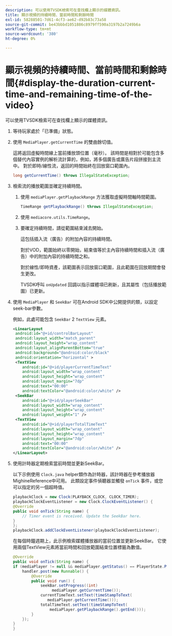 ```yaml
---
description: 可以使用TVSDK檢索可在查找欄上顯示的媒體資訊。
title: 顯示視頻的持續時間、當前時間和剩餘時間
exl-id: 58288501-7d61-4cf3-ae62-d92b83c73a58
source-git-commit: be43bbbd1051886c8979ff590a3197b2a7249b6a
workflow-type: tm+mt
source-wordcount: '380'
ht-degree: 0%

---
```


# 顯示視頻的持續時間、當前時間和剩餘時間{#display-the-duration-current-time-and-remaining-time-of-the-video}

可以使用TVSDK檢索可在查找欄上顯示的媒體資訊。

1. 等待玩家處於「已準備」狀態。
1. 使用 `MediaPlayer.getCurrentTime` 的雙曲餘切值。

   這將返回虛擬時間線上當前播放頭位置（毫秒）。 該時間是相對於可能包含多個替代內容實例的解析流計算的，例如，將多個廣告或廣告片段拼接到主流中。 對於即時/線性流，返回的時間始終在回放窗口範圍內。

   ```java
   long getCurrentTime() throws IllegalStateException;
   ```

1. 檢索流的播放範圍並確定持續時間。
   1. 使用 `mediaPlayer.getPlaybackRange` 方法獲取虛擬時間軸時間範圍。

      ```java
      TimeRange getPlaybackRange() throws IllegalStateException;
      ```

   1. 使用 `mediacore.utils.TimeRange`。
   1. 要確定持續時間，請從範圍結束減去開始。

      這包括插入流（廣告）的附加內容的持續時間。

      對於VOD，範圍始終以零開始，結束值等於主內容持續時間和插入流（廣告）中的附加內容的持續時間之和。

      對於線性/即時資產，該範圍表示回放窗口範圍，且此範圍在回放期間會發生更改。

      TVSDK呼叫 `onUpdated` 回調以指示媒體項已刷新，且其屬性（包括播放範圍）已更新。

1. 使用 `MediaPlayer` 和 `SeekBar` 可在Android SDK中公開提供的類，以設定seek-bar參數。

   例如，此處可能包含 `SeekBar` 2 `TextView` 元素。

   ```xml
   <LinearLayout 
    android:id="@+id/controlBarLayout" 
    android:layout_width="match_parent" 
    android:layout_height="wrap_content" 
    android:layout_alignParentBottom="true" 
    android:background="@android:color/black" 
    android:orientation="horizontal" > 
    <TextView 
       android:id="@+id/playerCurrentTimeText" 
       android:layout_width="wrap_content" 
       android:layout_height="wrap_content" 
       android:layout_margin="7dp" 
       android:text="00:00" 
       android:textColor="@android:color/white" /> 
    <SeekBar 
       android:id="@+id/playerSeekBar" 
       android:layout_width="wrap_content" 
       android:layout_height="wrap_content" 
       android:layout_weight="1" /> 
    <TextView 
       android:id="@+id/playerTotalTimeText" 
       android:layout_width="wrap_content" 
       android:layout_height="wrap_content" 
       android:layout_margin="7dp" 
       android:text="00:00" 
       android:textColor="@android:color/white" /> 
   </LinearLayout>
   ```

1. 使用計時器定期檢索當前時間並更新SeekBar。

   以下示例使用 `Clock.java` helper類作為計時器，該計時器在參考播放器MighineReference中可用。 此類設定事件偵聽器並觸發 `onTick` 事件，或您可以指定的另一個超時值。

   ```java
   playbackClock = new Clock(PLAYBACK_CLOCK, CLOCK_TIMER); 
   playbackClockEventListener = new Clock.ClockEventListener() { 
   @Override 
   public void onTick(String name) { 
       // Timer event is received. Update the SeekBar here. 
   } 
   }; 
   playbackClock.addClockEventListener(playbackClockEventListener);
   ```

   在每個時鐘週期上，此示例檢索媒體播放器的當前位置並更新SeekBar。 它使用兩個TextView元素將當前時間和回放範圍結束位置標籤為數值。

   ```java
   @Override 
   public void onTick(String name) { 
   if (mediaPlayer != null && mediaPlayer.getStatus() == PlayerState.PLAYING) { 
       handler.post(new Runnable() { 
           @Override 
           public void run() { 
               seekBar.setProgress((int)  
                    mediaPlayer.getCurrentTime()); 
               currentTimeText.setText(timeStampToText( 
                  mediaPlayer.getCurrentTime())); 
               totalTimeText.setText(timeStampToText( 
                   mediaPlayer.getPlaybackRange().getEnd())); 
           } 
       }); 
   } 
   }
   ```
